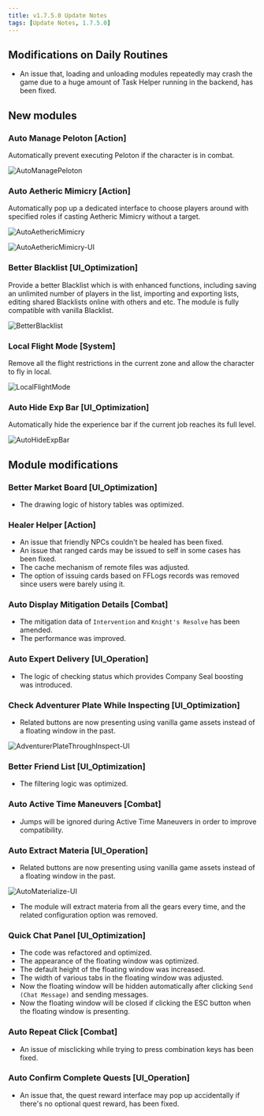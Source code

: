```yaml
---
title: v1.7.5.0 Update Notes
tags: [Update Notes, 1.7.5.0]
---
```


## Modifications on Daily Routines

- An issue that, loading and unloading modules repeatedly may crash the game due to a huge amount of Task Helper running in the backend, has been fixed.

## New modules

### Auto Manage Peloton [Action]

Automatically prevent executing Peloton if the character is in combat.

![AutoManagePeloton](/assets/Changelog/1.7.5.0/AutoManagePeloton.png)

### Auto Aetheric Mimicry [Action]

Automatically pop up a dedicated interface to choose players around with specified roles if casting Aetheric Mimicry without a target.

![AutoAethericMimicry](/assets/Changelog/1.7.5.0/AutoAethericMimicry.png)

![AutoAethericMimicry-UI](/assets/Changelog/1.7.5.0/AutoAethericMimicry-UI.png)

### Better Blacklist [UI_Optimization]

Provide a better Blacklist which is with enhanced functions, including saving an unlimited number of players in the list, importing and exporting lists, editing shared Blacklists online with others and etc. The module is fully compatible with vanilla Blacklist.

![BetterBlacklist](/assets/Changelog/1.7.5.0/BetterBlacklist.png)

### Local Flight Mode [System]

Remove all the flight restrictions in the current zone and allow the character to fly in local.

![LocalFlightMode](/assets/Changelog/1.7.5.0/LocalFlightMode.png)

### Auto Hide Exp Bar [UI_Optimization]

Automatically hide the experience bar if the current job reaches its full level.

![AutoHideExpBar](/assets/Changelog/1.7.5.0/AutoHideExpBar.png)

## Module modifications

### Better Market Board [UI_Optimization]

- The drawing logic of history tables was optimized.

### Healer Helper [Action]

- An issue that friendly NPCs couldn't be healed has been fixed.
- An issue that ranged cards may be issued to self in some cases has been fixed.
- The cache mechanism of remote files was adjusted.
- The option of issuing cards based on FFLogs records was removed since users were barely using it.

### Auto Display Mitigation Details [Combat]

- The mitigation data of `Intervention` and `Knight's Resolve` has been amended.
- The performance was improved.

### Auto Expert Delivery [UI_Operation]

- The logic of checking status which provides Company Seal boosting was introduced.

### Check Adventurer Plate While Inspecting [UI_Optimization]

- Related buttons are now presenting using vanilla game assets instead of a floating window in the past.

![AdventurerPlateThroughInspect-UI](/assets/Changelog/1.7.5.0/AdventurerPlateThroughInspect-UI.png)

### Better Friend List [UI_Optimization]

- The filtering logic was optimized.

### Auto Active Time Maneuvers [Combat]

- Jumps will be ignored during Active Time Maneuvers in order to improve compatibility.

### Auto Extract Materia [UI_Operation]

- Related buttons are now presenting using vanilla game assets instead of a floating window in the past.

![AutoMaterialize-UI](/assets/Changelog/1.7.5.0/AutoMaterialize-UI.png)

- The module will extract materia from all the gears every time, and the related configuration option was removed.

### Quick Chat Panel [UI_Optimization]

- The code was refactored and optimized.
- The appearance of the floating window was optimized.
- The default height of the floating window was increased.
- The width of various tabs in the floating window was adjusted.
- Now the floating window will be hidden automatically after clicking `Send (Chat Message)` and sending messages.
- Now the floating window will be closed if clicking the ESC button when the floating window is presenting.

### Auto Repeat Click [Combat]

- An issue of misclicking while trying to press combination keys has been fixed.

### Auto Confirm Complete Quests [UI_Operation]

- An issue that, the quest reward interface may pop up accidentally if there's no optional quest reward, has been fixed.